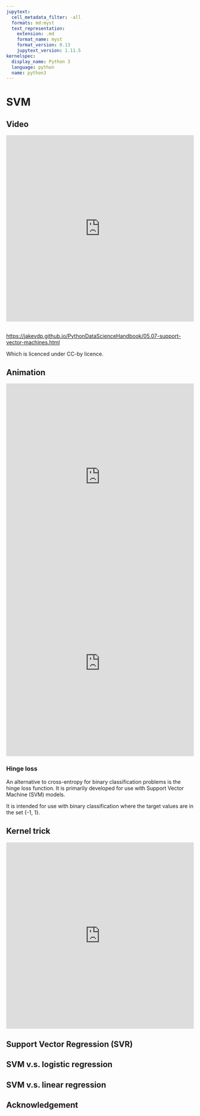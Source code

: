 ```yaml
---
jupytext:
  cell_metadata_filter: -all
  formats: md:myst
  text_representation:
    extension: .md
    format_name: myst
    format_version: 0.13
    jupytext_version: 1.11.5
kernelspec:
  display_name: Python 3
  language: python
  name: python3
---
```


# SVM

## Video

<iframe width="100%" height="500"
src="https://www.youtube.com/embed/_YPScrckx28" 
frameborder="0" 
allow="accelerometer; encrypted-media; gyroscope; picture-in-picture" 
allowfullscreen></iframe>


## 

https://jakevdp.github.io/PythonDataScienceHandbook/05.07-support-vector-machines.html

Which is licenced under CC-by licence.

## Animation


<iframe width="100%" height="500"
src="https://www.youtube.com/embed/9NrALgHFwTo" 
frameborder="0" 
allow="accelerometer; encrypted-media; gyroscope; picture-in-picture" 
allowfullscreen></iframe>

<iframe width="100%" height="500"
src="https://www.youtube.com/embed/3liCbRZPrZA" 
frameborder="0" 
allow="accelerometer; encrypted-media; gyroscope; picture-in-picture" 
allowfullscreen></iframe>


### Hinge loss

An alternative to cross-entropy for binary 
classification problems is the hinge loss function.
It is primarily developed for use with 
Support Vector Machine (SVM) models.

It is intended for use with binary 
classification where the target values are in the set {-1, 1}.


## Kernel trick

<iframe width="100%" height="500"
src="https://www.youtube.com/embed/Q7vT0--5VII" 
frameborder="0" 
allow="accelerometer; encrypted-media; gyroscope; picture-in-picture" 
allowfullscreen></iframe>


## Support Vector Regression (SVR)




## SVM v.s. logistic regression



## SVM v.s. linear regression


## Acknowledgement
